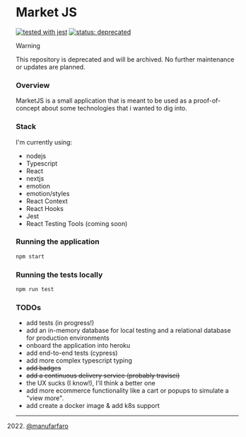 # Market JS

[![tested with jest](https://img.shields.io/badge/tested_with-jest-99424f.svg)](https://github.com/facebook/jest) [![status: deprecated](https://img.shields.io/badge/status-deprecated-critical.svg)](https://github.com/manufarfaro/its-tasty)

> [!WARNING]
> This repository is deprecated and will be archived. No further maintenance or updates are planned.

### Overview

MarketJS is a small application that is meant to be used as a proof-of-concept about some technologies that i wanted to dig into.

### Stack

I'm currently using:

- nodejs
- Typescript
- React
- nextjs
- emotion
- emotion/styles
- React Context
- React Hooks
- Jest
- React Testing Tools (coming soon)

### Running the application

```bash
npm start
```

### Running the tests locally

```bash
npm run test
```

### TODOs

- add tests (in progress!)
- add an in-memory database for local testing and a relational database for production environments
- onboard the application into heroku
- add end-to-end tests (cypress)
- add more complex typescript typing
- ~~add badges~~
- ~~add a continuous delivery service (probably travisci)~~
- the UX sucks (I know!), I'll think a better one
- add more ecommerce functionality like a cart or popups to simulate a "view more".
- add create a docker image & add k8s support

---

2022. [@manufarfaro](https://github.com/manufarfaro)
